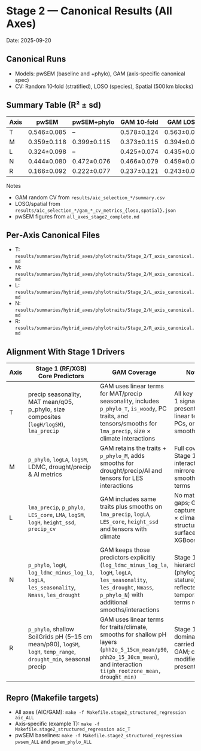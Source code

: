 # Stage 2 — Canonical Results (All Axes)

Date: 2025-09-20

## Canonical Runs
- Models: pwSEM (baseline and +phylo), GAM (axis‑specific canonical spec)
- CV: Random 10‑fold (stratified), LOSO (species), Spatial (500 km blocks)

## Summary Table (R² ± sd)

| Axis | pwSEM | pwSEM+phylo | GAM 10‑fold | GAM LOSO | GAM Spatial | Best |
|------|-------|-------------|-------------|----------|-------------|------|
| T | 0.546±0.085 | – | 0.578±0.124 | 0.563±0.038 | 0.554±0.037 | GAM |
| M | 0.359±0.118 | 0.399±0.115 | 0.373±0.115 | 0.394±0.045 | 0.381±0.050 | pwSEM+phylo |
| L | 0.324±0.098 | – | 0.425±0.074 | 0.435±0.030 | 0.410±0.029 | GAM |
| N | 0.444±0.080 | 0.472±0.076 | 0.466±0.079 | 0.459±0.029 | 0.453±0.032 | pwSEM+phylo |
| R | 0.166±0.092 | 0.222±0.077 | 0.237±0.121 | 0.243±0.042 | 0.215±0.040 | pwSEM+phylo |

Notes
- GAM random CV from `results/aic_selection_*/summary.csv`
- LOSO/spatial from `results/aic_selection_*/gam_*_cv_metrics_{loso,spatial}.json`
- pwSEM figures from `all_axes_stage2_complete.md`

## Per‑Axis Canonical Files
- T: `results/summaries/hybrid_axes/phylotraits/Stage_2/T_axis_canonical.md`
- M: `results/summaries/hybrid_axes/phylotraits/Stage_2/M_axis_canonical.md`
- L: `results/summaries/hybrid_axes/phylotraits/Stage_2/L_axis_canonical.md`
- N: `results/summaries/hybrid_axes/phylotraits/Stage_2/N_axis_canonical.md`
- R: `results/summaries/hybrid_axes/phylotraits/Stage_2/R_axis_canonical.md`

## Alignment With Stage 1 Drivers

| Axis | Stage 1 (RF/XGB) Core Predictors | GAM Coverage | Notes |
|------|----------------------------------|--------------|-------|
| T | precip seasonality, MAT mean/q05, p_phylo, size composites (`logH/logSM`), `lma_precip` | GAM uses linear terms for MAT/precip seasonality, includes `p_phylo_T`, `is_woody`, PC traits, and tensors/smooths for `lma_precip`, size × climate interactions | All key Stage 1 signals present via linear terms, PCs, or tensor smooths |
| M | `p_phylo`, `logLA`, `logSM`, LDMC, drought/precip & AI metrics | GAM retains the traits + `p_phylo_M`, adds smooths for drought/precip/AI and tensors for LES interactions | Full coverage; Stage 1 interactions mirrored in smooth/tensor terms |
| L | `lma_precip`, `p_phylo`, `LES_core`, `LMA`, `logSM`, `logH`, `height_ssd`, `precip_cv` | GAM includes same traits plus smooths on `lma_precip`, `logLA`, `LES_core`, `height_ssd` and tensors with climate | No material gaps; GAM captures trait × climate structure surfaced by XGBoost |
| N | `p_phylo`, `logH`, `log_ldmc_minus_log_la`, `logLA`, `les_seasonality`, `Nmass`, `les_drought` | GAM keeps those predictors explicitly (`log_ldmc_minus_log_la`, `logH`, `logLA`, `les_seasonality`, `les_drought`, `Nmass`, `p_phylo_N`) with additional smooths/interactions | Stage 1 hierarchy (phylogeny + stature) reflected; temporal LES terms retained |
| R | `p_phylo`, shallow SoilGrids pH (5–15 cm mean/p90), `logSM`, `logH`, `temp_range`, `drought_min`, seasonal precip | GAM uses linear terms for traits/climate, smooths for shallow pH layers (`phh2o_5_15cm_mean/p90`, `phh2o_15_30cm_mean`), and interaction `ti(ph_rootzone_mean, drought_min)` | Stage 1 soil dominance carried into GAM; climate modifiers also present |

## Repro (Makefile targets)
- All axes (AIC/GAM): `make -f Makefile.stage2_structured_regression aic_ALL`
- Axis‑specific (example T): `make -f Makefile.stage2_structured_regression aic_T`
- pwSEM baselines: `make -f Makefile.stage2_structured_regression pwsem_ALL` and `pwsem_phylo_ALL`

